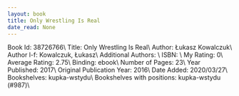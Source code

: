 ```yaml
---
layout: book
title: Only Wrestling Is Real
date_read: None
---
```


Book Id: 38726766\ 
Title: Only Wrestling Is Real\ 
Author: Łukasz Kowalczuk\ 
Author l-f: Kowalczuk, Łukasz\ 
Additional Authors: \ 
ISBN: \ 
My Rating: 0\ 
Average Rating: 2.75\ 
Binding: ebook\ 
Number of Pages: 23\ 
Year Published: 2017\ 
Original Publication Year: 2016\ 
Date Added: 2020/03/27\ 
Bookshelves: kupka-wstydu\ 
Bookshelves with positions: kupka-wstydu (#987)\ 

